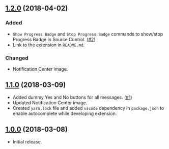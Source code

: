 ## [1.2.0](https://github.com/svipben/vscode-notification-tester/releases/tag/1.2.0) (2018-04-02)

### Added

* `Show Progress Badge` and `Stop Progress Badge` commands to show/stop Progress Badge in Source Control. ([#2](https://github.com/svipben/vscode-notification-tester/issues/2))
* Link to the extension in `README.md`.

### Changed

* Notification Center image.

## [1.1.0](https://github.com/svipben/vscode-notification-tester/releases/tag/1.1.0) (2018-03-09)

* Added dummy Yes and No buttons for all messages. ([#1](https://github.com/svipben/vscode-notification-tester/issues/1))
* Updated Notification Center image.
* Created `yarn.lock` file and added `vscode` dependency in `package.json` to enable autocomplete while developing extension.

## [1.0.0](https://github.com/svipben/vscode-notification-tester/releases/tag/1.0.0) (2018-03-08)

* Initial release.
